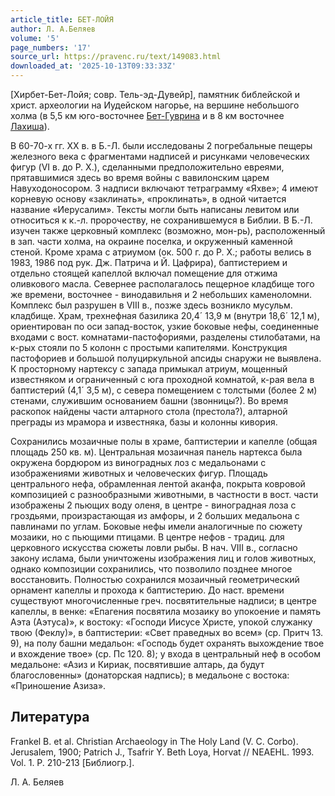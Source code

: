 ```yaml
---
article_title: БЕТ-ЛОЙЯ
author: Л. А.Беляев
volume: '5'
page_numbers: '17'
source_url: https://pravenc.ru/text/149083.html
downloaded_at: '2025-10-13T09:33:33Z'
---
```


[Хирбет-Бет-Лойя; совр. Тель-эд-Дувейр], памятник библейской и христ. археологии на Иудейском нагорье, на вершине небольшого холма (в 5,5 км юго-восточнее [Бет-Гуврина](https://pravenc.ru/text/Бет-Гуврина.html) и в 8 км восточнее [Лахиша](https://pravenc.ru/text/Лахиша.html)).

В 60-70-х гг. XX в. в Б.-Л. были исследованы 2 погребальные пещеры железного века с фрагментами надписей и рисунками человеческих фигур (VI в. до Р. Х.), сделанными предположительно евреями, прятавшимися здесь во время войны с вавилонским царем Навуходоносором. 3 надписи включают тетраграмму «Яхве»; 4 имеют корневую основу «заклинать», «проклинать», в одной читается название «Иерусалим». Тексты могли быть написаны левитом или относиться к к.-л. пророчеству, не сохранившемуся в Библии. В Б.-Л. изучен также церковный комплекс (возможно, мон-рь), расположенный в зап. части холма, на окраине поселка, и окруженный каменной стеной. Кроме храма с атриумом (ок. 500 г. до Р. Х.; работы велись в 1983, 1986 под рук. Дж. Патрича и Й. Цафрира), баптистерием и отдельно стоящей капеллой включал помещение для отжима оливкового масла. Севернее располагалось пещерное кладбище того же времени, восточнее - винодавильня и 2 небольших каменоломни. Комплекс был разрушен в VIII в., позже здесь возникло мусульм. кладбище. Храм, трехнефная базилика 20,4´
13,9 м (внутри 18,6´
12,1 м), ориентирован по оси запад-восток, узкие боковые нефы, соединенные входами с вост. комнатами-пастофориями, разделены стилобатами, на к-рых стояли по 5 колонн с простыми капителями. Конструкция пастофориев и большой полуциркульной апсиды снаружи не выявлена. К просторному нартексу с запада примыкал атриум, мощенный известняком и ограниченный с юга проходной комнатой, к-рая вела в баптистерий (4,1´
3,5 м), с севера помещением с толстыми (более 2 м) стенами, служившим основанием башни (звонницы?). Во время раскопок найдены части алтарного стола (престола?), алтарной преграды из мрамора и известняка, базы и колонны кивория.

Сохранились мозаичные полы в храме, баптистерии и капелле (общая площадь 250 кв. м). Центральная мозаичная панель нартекса была окружена бордюром из виноградных лоз с медальонами с изображениями животных и человеческих фигур. Площадь центрального нефа, обрамленная лентой аканфа, покрыта ковровой композицией с разнообразными животными, в частности в вост. части изображены 2 пьющих воду оленя, в центре - виноградная лоза с гроздьями, произрастающая из амфоры, и 2 больших медальона с павлинами по углам. Боковые нефы имели аналогичные по сюжету мозаики, но с пьющими птицами. В центре нефов - традиц. для церковного искусства сюжеты ловли рыбы. В нач. VIII в., согласно закону ислама, были уничтожены изображения лиц и голов животных, однако композиции сохранились, что позволило позднее многое восстановить. Полностью сохранился мозаичный геометрический орнамент капеллы и прохода к баптистерию. До наст. времени существуют многочисленные греч. посвятительные надписи; в центре капеллы, в венке: «Епагения посвятила мозаику во упокоение и память Аэта (Аэтуса)», к востоку: «Господи Иисусе Христе, упокой служанку твою (Феклу)», в баптистерии: «Свет праведных во всем» (ср. Притч 13. 9), на полу башни медальон: «Господь будет охранять выхождение твое и вхождение твое» (ср. Пс 120. 8); у входа в центральный неф в особом медальоне: «Азиз и Кириак, посвятившие алтарь, да будут благословенны» (донаторская надпись); в медальоне с востока: «Приношение Азиза».

## Литература

Frankel B. et al. Christian Archaeology in The Holy Land (V. C. Corbo). Jerusalem, 1900; Patrich J., Tsafrir Y. Beth Loya, Horvat // NEAEHL. 1993. Vol. 1. P. 210-213 [Библиогр.].

Л. А.  Беляев
